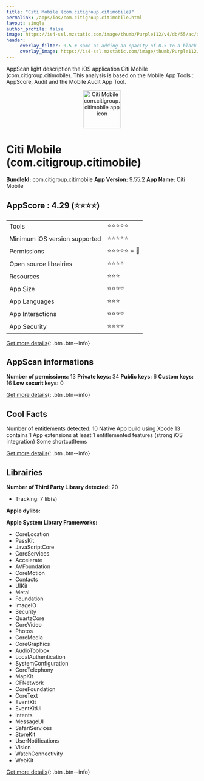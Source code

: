 ```yaml
---
title: "Citi Mobile (com.citigroup.citimobile)"
permalink: /apps/ios/com.citigroup.citimobile.html
layout: single
author_profile: false
image: https://is4-ssl.mzstatic.com/image/thumb/Purple112/v4/db/55/ac/db55ac02-b7ee-ad10-717d-c2f5e9d4ca8f/AppIcon-1x_U007emarketing-0-7-0-85-220.png/512x512bb.jpg
header: 
     overlay_filter: 0.5 # same as adding an opacity of 0.5 to a black background
     overlay_image: https://is4-ssl.mzstatic.com/image/thumb/Purple112/v4/db/55/ac/db55ac02-b7ee-ad10-717d-c2f5e9d4ca8f/AppIcon-1x_U007emarketing-0-7-0-85-220.png/512x512bb.jpg
---
```

AppScan light description the iOS application Citi Mobile (com.citigroup.citimobile). This analysis is based on the Mobile App Tools : AppScore, Audit and the Mobile Audit App Tool.

  
  
<div style="text-align: center;"><img src="https://is4-ssl.mzstatic.com/image/thumb/Purple112/v4/db/55/ac/db55ac02-b7ee-ad10-717d-c2f5e9d4ca8f/AppIcon-1x_U007emarketing-0-7-0-85-220.png/512x512bb.jpg" width="100" height="100" alt="Citi Mobile com.citigroup.citimobile app icon"></div>  
  
# Citi Mobile (com.citigroup.citimobile)

**BundleId:** com.citigroup.citimobile
**App Version:** 9.55.2
**App Name:** Citi Mobile


## AppScore : 4.29 (⭐️⭐️⭐️⭐️) 

<table>
<tr><td> Tools </td><td> ⭐️⭐️⭐️⭐️⭐️ </td></tr>
<tr><td> Minimum iOS version supported </td><td> ⭐️⭐️⭐️⭐️⭐️ </td></tr>
<tr><td> Permissions </td><td> ⭐️⭐️⭐️⭐️⭐️ + 🌟 </td></tr>
<tr><td> Open source librairies </td><td> ⭐️⭐️⭐️⭐️ </td></tr>
<tr><td> Resources </td><td> ⭐️⭐️⭐️ </td></tr>
<tr><td> App Size </td><td> ⭐️⭐️⭐️⭐️ </td></tr>
<tr><td> App Languages </td><td> ⭐️⭐️⭐️ </td></tr>
<tr><td> App Interactions </td><td> ⭐️⭐️⭐️⭐️ </td></tr>
<tr><td> App Security </td><td> ⭐️⭐️⭐️⭐️ </td></tr>
</table>

[Get more details](/pricing.html){: .btn .btn--info}  
  
## AppScan informations 

**Number of permissions:** 13
**Private keys:** 34
**Public keys:** 6
**Custom keys:** 16
**Low securit keys:** 0
  
[Get more details](/pricing.html){: .btn .btn--info}

## Cool Facts

Number of entitlements detected: 10
Native App
build using Xcode 13
contains 1 App extensions
at least 1 entitlemented features (strong iOS integration)
Some shortcutItems 
  
[Get more details](/pricing.html){: .btn .btn--info}

## Librairies 
**Number of Third Party Library detected:** 20
- Tracking: 7 lib(s)

**Apple dylibs:**


**Apple System Library Frameworks:**
- CoreLocation
- PassKit
- JavaScriptCore
- CoreServices
- Accelerate
- AVFoundation
- CoreMotion
- Contacts
- UIKit
- Metal
- Foundation
- ImageIO
- Security
- QuartzCore
- CoreVideo
- Photos
- CoreMedia
- CoreGraphics
- AudioToolbox
- LocalAuthentication
- SystemConfiguration
- CoreTelephony
- MapKit
- CFNetwork
- CoreFoundation
- CoreText
- EventKit
- EventKitUI
- Intents
- MessageUI
- SafariServices
- StoreKit
- UserNotifications
- Vision
- WatchConnectivity
- WebKit


  
[Get more details](/pricing.html){: .btn .btn--info}

